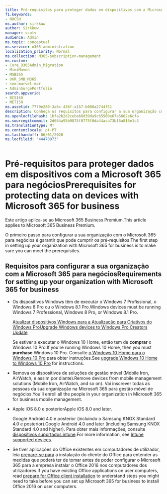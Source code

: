 ```yaml
---
title: Pré-requisitos para proteger dados em dispositivos com a Microsoft 365 para negócios
f1.keywords:
- NOCSH
ms.author: sirkkuw
author: Sirkkuw
manager: scotv
audience: Admin
ms.topic: conceptual
ms.service: o365-administration
localization_priority: Normal
ms.collection: M365-subscription-management
ms.custom:
- Core_O365Admin_Migration
- MiniMaven
- MSB365
- OKR_SMB_M365
- seo-marvel-mar
- AdminSurgePortfolio
search.appverid:
- BCS160
- MET150
ms.assetid: 7770e280-3a6c-436f-a157-b008a2744f51
description: Conheça os requisitos para configurar a sua organização com o Microsoft 365 para negócios e proteger dados de trabalho nos dispositivos dos seus utilizadores.
ms.openlocfilehash: 1bfa2b2d2ceba68d39da9c65560e67a6602e6cfa
ms.sourcegitcommit: 2d664a95b9875f0775f0da44aca73b16a816e1c3
ms.translationtype: MT
ms.contentlocale: pt-PT
ms.lasthandoff: 06/01/2020
ms.locfileid: "44470973"
---
```

# <a name="prerequisites-for-protecting-data-on-devices-with-microsoft-365-for-business"></a><span data-ttu-id="93ebb-103">Pré-requisitos para proteger dados em dispositivos com a Microsoft 365 para negócios</span><span class="sxs-lookup"><span data-stu-id="93ebb-103">Prerequisites for protecting data on devices with Microsoft 365 for business</span></span>

<span data-ttu-id="93ebb-104">Este artigo aplica-se ao Microsoft 365 Business Premium.</span><span class="sxs-lookup"><span data-stu-id="93ebb-104">This article applies to Microsoft 365 Business Premium.</span></span>

<span data-ttu-id="93ebb-105">O primeiro passo para configurar a sua organização com o Microsoft 365 para negócios é garantir que pode cumprir os pré-requisitos.</span><span class="sxs-lookup"><span data-stu-id="93ebb-105">The first step in setting up your organization with Microsoft 365 for business is to make sure you can meet the prerequisites.</span></span>
  
## <a name="requirements-for-setting-up-your-organization-with-microsoft-365-for-business"></a><span data-ttu-id="93ebb-106">Requisitos para configurar a sua organização com a Microsoft 365 para negócios</span><span class="sxs-lookup"><span data-stu-id="93ebb-106">Requirements for setting up your organization with Microsoft 365 for business</span></span>

- <span data-ttu-id="93ebb-107">Os dispositivos Windows têm de executar o Windows 7 Profissional, o Windows 8 Pro ou o Windows 8.1 Pro.</span><span class="sxs-lookup"><span data-stu-id="93ebb-107">Windows devices must be running Windows 7 Professional, Windows 8 Pro, or Windows 8.1 Pro.</span></span>
    
    [<span data-ttu-id="93ebb-108">Atualizar dispositivos Windows para a Atualização para Criativos do Windows Pro</span><span class="sxs-lookup"><span data-stu-id="93ebb-108">Upgrade Windows devices to Windows Pro Creators Update</span></span>](upgrade-to-windows-pro-creators-update.md)
    
    <span data-ttu-id="93ebb-109">Se estiver a executar o Windows 10 Home, então tem de **comprar** o Windows 10 Pro.</span><span class="sxs-lookup"><span data-stu-id="93ebb-109">If you're running Windows 10 Home, then you must **purchase** Windows  10 Pro.</span></span> <span data-ttu-id="93ebb-110">Consulte [o Windows 10 Home para o Windows 10 Pro](https://support.office.com/article/0aee10c1-4d34-43ee-a325-579c6c2df90e?ui=en-US&rs=en-US&ad=US) para obter instruções.</span><span class="sxs-lookup"><span data-stu-id="93ebb-110">See [upgrade Windows 10 Home to Windows 10 Pro](https://support.office.com/article/0aee10c1-4d34-43ee-a325-579c6c2df90e?ui=en-US&rs=en-US&ad=US) for instructions.</span></span> 
    
- <span data-ttu-id="93ebb-111">Remova os dispositivos de soluções de gestão móvel (Mobile Iron, AirWatch, e assim por diante).</span><span class="sxs-lookup"><span data-stu-id="93ebb-111">Remove devices from mobile management solutions (Mobile Iron, AirWatch, and so on).</span></span> <span data-ttu-id="93ebb-112">Vai inscrever todas as pessoas da sua organização na Microsoft 365 para gestão móvel de negócios.</span><span class="sxs-lookup"><span data-stu-id="93ebb-112">You'll enroll all the people in your organization in Microsoft 365 for business mobile management.</span></span>
    
- <span data-ttu-id="93ebb-113">Apple iOS 8.0 e posterior</span><span class="sxs-lookup"><span data-stu-id="93ebb-113">Apple iOS 8.0 and later.</span></span>
    
    <span data-ttu-id="93ebb-114">Google Android 4.0 e posterior (incluindo o Samsung KNOX Standard 4.0 e posterior).</span><span class="sxs-lookup"><span data-stu-id="93ebb-114">Google Android 4.0 and later (including Samsung KNOX Standard 4.0 and higher).</span></span> <span data-ttu-id="93ebb-115">Para obter mais informações, consulte [dispositivos suportados intune](https://go.microsoft.com/fwlink/p/?linkid=852307).</span><span class="sxs-lookup"><span data-stu-id="93ebb-115">For more information, see [Intune supported devices](https://go.microsoft.com/fwlink/p/?linkid=852307).</span></span>
    
- <span data-ttu-id="93ebb-116">Se tiver aplicações do Office existentes em computadores de utilizador, leia [prepare-se para](prepare-for-office-client-deployment.md) a instalação do cliente do Office para entender as medidas que poderá ter de tomar antes de poder configurar o Microsoft 365 para a empresa instalar o Office 2016 nos computadores dos utilizadores.</span><span class="sxs-lookup"><span data-stu-id="93ebb-116">If you have existing Office applications on user computers, read [prepare for Office client installation](prepare-for-office-client-deployment.md) to understand steps you might need to take before you can set up Microsoft 365 for business to install Office 2016 on user computers.</span></span> 

